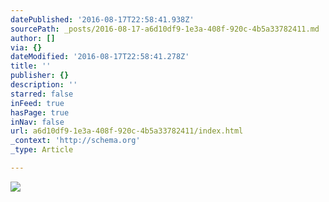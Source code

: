 ```yaml
---
datePublished: '2016-08-17T22:58:41.938Z'
sourcePath: _posts/2016-08-17-a6d10df9-1e3a-408f-920c-4b5a33782411.md
author: []
via: {}
dateModified: '2016-08-17T22:58:41.278Z'
title: ''
publisher: {}
description: ''
starred: false
inFeed: true
hasPage: true
inNav: false
url: a6d10df9-1e3a-408f-920c-4b5a33782411/index.html
_context: 'http://schema.org'
_type: Article

---
```

![](https://the-grid-user-content.s3-us-west-2.amazonaws.com/ad9dae28-34ec-4d52-8813-8566f54f8d6b.png)